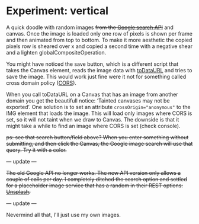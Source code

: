 <!--
  date: 2014-04-24
  modified: 2016-02-24
  slug: experiment-vertical
  type: post
  tags: REST, cool shit, experiment
  related: experiment-bezier experiment-blob experiment-boids experiment-clouds experiment-ff experiment-fire experiment-flowfield experiment-glass experiment-grid experiment-heart experiment-marbles experiment-plasma experiment-radialdifference experiment-snow experiment-spiralmap experiment-starzoom experiment-touches experiment-vertical experiment-voronoi
-->

# Experiment: vertical

A quick doodle with random images ~~from the [Google search API](https://developers.google.com/image-search/v1/devguide)~~ and canvas. Once the image is loaded only one row of pixels is shown per frame and then animated from top to bottom. To make it more aesthetic the copied pixels row is sheared over x and copied a second time with a negative shear and a lighten globalCompositeOperation.

You might have noticed the save button, which is a different script that takes the Canvas element, reads the image data with [toDataURL](https://developer.mozilla.org/en-US/docs/Web/API/HTMLCanvasElement.toDataURL) and tries to save the image. This would work just fine were it not for something called cross domain policy ([CORS](http://en.wikipedia.org/wiki/Cross-origin_resource_sharing)).

When you call toDataURL on a Canvas that has an image from another domain you get the beautifull notice: ‘Tainted canvases may not be exported’. One solution is to set an attribute `crossOrigin="anonymous"` to the IMG element that loads the image. This will load only images where CORS is set, so it will not taint when we draw to Canvas. The downside is that it might take a while to find an image where CORS is set (check console).

~~ps: see that search button/field above? When you enter something without submitting, and then click the Canvas, the Google image search will use that query. Try it with a color.~~

— update —

~~The old Google API no longer works. The new API version only allows a couple of calls per day. I completely ditched the search option and settled for a placeholder image service that has a random in their REST options: [Unsplash](https://unsplash.it/).~~

— update —

Nevermind all that, I'll just use my own images.

<pre><code data-language="javascript" data-src="/static/experiment/vertical.js"></code></pre>
